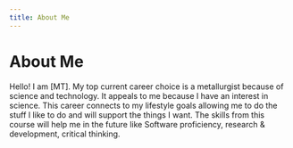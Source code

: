 ```yaml
---
title: About Me
---
```

# About Me
Hello! I am [MT].
My top current career choice is a metallurgist because of science and technology. It appeals to me because I have an interest in science. This career connects to my lifestyle goals allowing me to do the stuff I like to do and will support the things I want. The skills from this course will help me in the future like Software proficiency, research & development, critical thinking.
